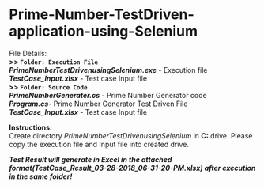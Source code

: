 # Prime-Number-TestDriven-application-using-Selenium

File Details:
<br />
**>> `Folder: Execution File`**<br />
  ***PrimeNumberTestDrivenusingSelenium.exe*** - Execution file<br />
  ***TestCase_Input.xlsx*** - Test case Input file<br />
**>> `Folder: Source Code`**<br />
***PrimeNumberGenerater.cs*** - Prime Number Generator code <br />
***Program.cs***- Prime Number Generator Test Driven File <br />
***TestCase_Input.xlsx*** - Test case Input file<br />

**Instructions:**<br />
Create directory *PrimeNumberTestDrivenusingSelenium* in **C:** drive. 
Please copy the execution file and Input file into created drive.

***Test Result will generate in Excel in the attached format(TestCase_Result_03-28-2018_06-31-20-PM.xlsx) after execution in the same folder!***
